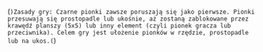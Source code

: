 (`)Zasady gry:
Czarne pionki zawsze poruszają się jako pierwsze.
Pionki przesuwają się prostopadle lub ukośnie, aż zostaną zablokowane przez krawędź planszy (5x5) lub inny element (czyli pionek gracza lub przeciwnika).
Celem gry jest ułożenie pionków w rzędzie, prostopadle lub na ukos.(`)
